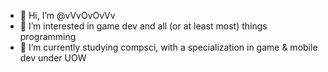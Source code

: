 - 👋 Hi, I’m @vVvOvOvVv
- 👀 I’m interested in game dev and all (or at least most) things programming
- 🌱 I’m currently studying compsci, with a specialization in game & mobile dev under UOW

<!---
vVvOvOvVv/vVvOvOvVv is a ✨ special ✨ repository because its `README.md` (this file) appears on your GitHub profile.
You can click the Preview link to take a look at your changes.
--->
